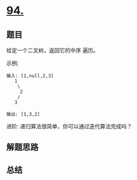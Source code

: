 # [94. ](https://leetcode-cn.com/problems/binary-tree-inorder-traversal/)

## 题目


给定一个二叉树，返回它的中序 遍历。

示例:

```
输入: [1,null,2,3]
   1
    \
     2
    /
   3

输出: [1,3,2]
```

进阶: 递归算法很简单，你可以通过迭代算法完成吗？


## 解题思路




## 总结